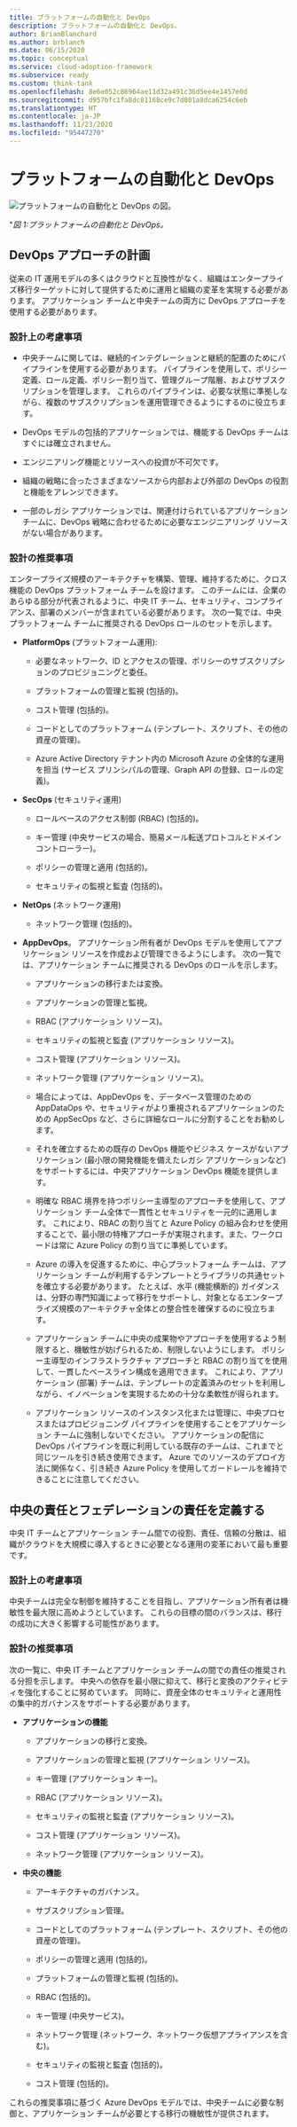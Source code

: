```yaml
---
title: プラットフォームの自動化と DevOps
description: プラットフォームの自動化と DevOps。
author: BrianBlanchard
ms.author: brblanch
ms.date: 06/15/2020
ms.topic: conceptual
ms.service: cloud-adoption-framework
ms.subservice: ready
ms.custom: think-tank
ms.openlocfilehash: 8e6e052c86964ae11d32a491c36d5ee4e1457e0d
ms.sourcegitcommit: d957bfc1fa8dc81168ce9c7d801a8dca6254c6eb
ms.translationtype: HT
ms.contentlocale: ja-JP
ms.lasthandoff: 11/23/2020
ms.locfileid: "95447270"
---
```

<!-- docutune:casing PlatformOps AppDevOps AppDataOps AppSecOps -->

# <a name="platform-automation-and-devops"></a>プラットフォームの自動化と DevOps

![プラットフォームの自動化と DevOps の図。](./media/DevOps.png)

"_図 1:プラットフォームの自動化と DevOps。_

## <a name="planning-for-a-devops-approach"></a>DevOps アプローチの計画

従来の IT 運用モデルの多くはクラウドと互換性がなく、組織はエンタープライズ移行ターゲットに対して提供するために運用と組織の変革を実現する必要があります。 アプリケーション チームと中央チームの両方に DevOps アプローチを使用する必要があります。

### <a name="design-considerations"></a>設計上の考慮事項

- 中央チームに関しては、継続的インテグレーションと継続的配置のためにパイプラインを使用する必要があります。 パイプラインを使用して、ポリシー定義、ロール定義、ポリシー割り当て、管理グループ階層、およびサブスクリプションを管理します。 これらのパイプラインは、必要な状態に準拠しながら、複数のサブスクリプションを運用管理できるようにするのに役立ちます。

- DevOps モデルの包括的アプリケーションでは、機能する DevOps チームはすぐには確立されません。

- エンジニアリング機能とリソースへの投資が不可欠です。

- 組織の戦略に合ったさまざまなソースから内部および外部の DevOps の役割と機能をアレンジできます。

- 一部のレガシ アプリケーションでは、関連付けられているアプリケーション チームに、DevOps 戦略に合わせるために必要なエンジニアリング リソースがない場合があります。

<!-- cSpell:ignore PlatformOps SecOps NetOps AppDevOps AppDataOps AppSecOps -->

### <a name="design-recommendations"></a>設計の推奨事項

エンタープライズ規模のアーキテクチャを構築、管理、維持するために、クロス機能の DevOps プラットフォーム チームを設けます。 このチームには、企業のあらゆる部分が代表されるように、中央 IT チーム、セキュリティ、コンプライアンス、部署のメンバーが含まれている必要があります。 次の一覧では、中央プラットフォーム チームに推奨される DevOps ロールのセットを示します。

- **PlatformOps** (プラットフォーム運用):

  - 必要なネットワーク、ID とアクセスの管理、ポリシーのサブスクリプションのプロビジョニングと委任。

  - プラットフォームの管理と監視 (包括的)。

  - コスト管理 (包括的)。

  - コードとしてのプラットフォーム (テンプレート、スクリプト、その他の資産の管理)。

  - Azure Active Directory テナント内の Microsoft Azure の全体的な運用を担当 (サービス プリンシパルの管理、Graph API の登録、ロールの定義)。

- **SecOps** (セキュリティ運用)

  - ロールベースのアクセス制御 (RBAC) (包括的)。

  - キー管理 (中央サービスの場合、簡易メール転送プロトコルとドメイン コントローラー)。

  - ポリシーの管理と適用 (包括的)。

  - セキュリティの監視と監査 (包括的)。

- **NetOps** (ネットワーク運用)

  - ネットワーク管理 (包括的)。

- **AppDevOps**。 アプリケーション所有者が DevOps モデルを使用してアプリケーション リソースを作成および管理できるようにします。 次の一覧では、アプリケーション チームに推奨される DevOps のロールを示します。

  - アプリケーションの移行または変換。

  - アプリケーションの管理と監視。

  - RBAC (アプリケーション リソース)。

  - セキュリティの監視と監査 (アプリケーション リソース)。

  - コスト管理 (アプリケーション リソース)。

  - ネットワーク管理 (アプリケーション リソース)。

  - 場合によっては、AppDevOps を、データベース管理のための AppDataOps や、セキュリティがより重視されるアプリケーションのための AppSecOps など、さらに詳細なロールに分割することをお勧めします。

  - それを確立するための既存の DevOps 機能やビジネス ケースがないアプリケーション (最小限の開発機能を備えたレガシ アプリケーションなど) をサポートするには、中央アプリケーション DevOps 機能を提供します。

  - 明確な RBAC 境界を持つポリシー主導型のアプローチを使用して、アプリケーション チーム全体で一貫性とセキュリティを一元的に適用します。 これにより、RBAC の割り当てと Azure Policy の組み合わせを使用することで、最小限の特権アプローチが実現されます。また、ワークロードは常に Azure Policy の割り当てに準拠しています。

  - Azure の導入を促進するために、中心プラットフォーム チームは、アプリケーション チームが利用するテンプレートとライブラリの共通セットを確立する必要があります。 たとえば、水平 (機能横断的) ガイダンスは、分野の専門知識によって移行をサポートし、対象となるエンタープライズ規模のアーキテクチャ全体との整合性を確保するのに役立ちます。

  - アプリケーション チームに中央の成果物やアプローチを使用するよう制限すると、機敏性が妨げられるため、制限しないようにします。 ポリシー主導型のインフラストラクチャ アプローチと RBAC の割り当てを使用して、一貫したベースライン構成を適用できます。 これにより、アプリケーション (部署) チームは、テンプレートの定義済みのセットを利用しながら、イノベーションを実現するための十分な柔軟性が得られます。

  - アプリケーション リソースのインスタンス化または管理に、中央プロセスまたはプロビジョニング パイプラインを使用することをアプリケーション チームに強制しないでください。 アプリケーションの配信に DevOps パイプラインを既に利用している既存のチームは、これまでと同じツールを引き続き使用できます。 Azure でのリソースのデプロイ方法に関係なく、引き続き Azure Policy を使用してガードレールを維持できることに注意してください。

## <a name="define-central-and-federated-responsibilities"></a>中央の責任とフェデレーションの責任を定義する

中央 IT チームとアプリケーション チーム間での役割、責任、信頼の分散は、組織がクラウドを大規模に導入するときに必要となる運用の変革において最も重要です。

### <a name="design-considerations"></a>設計上の考慮事項

中央チームは完全な制御を維持することを目指し、アプリケーション所有者は機敏性を最大限に高めようとしています。 これらの目標の間のバランスは、移行の成功に大きく影響する可能性があります。

### <a name="design-recommendations"></a>設計の推奨事項

次の一覧に、中央 IT チームとアプリケーション チームの間での責任の推奨される分担を示します。 中央への依存を最小限に抑えて、移行と変換のアクティビティを強化することに努めています。 同時に、資産全体のセキュリティと運用性の集中的ガバナンスをサポートする必要があります。

- **アプリケーションの機能**

  - アプリケーションの移行と変換。

  - アプリケーションの管理と監視 (アプリケーション リソース)。

  - キー管理 (アプリケーション キー)。

  - RBAC (アプリケーション リソース)。

  - セキュリティの監視と監査 (アプリケーション リソース)。

  - コスト管理 (アプリケーション リソース)。

  - ネットワーク管理 (アプリケーション リソース)。

- **中央の機能**

  - アーキテクチャのガバナンス。

  - サブスクリプション管理。

  - コードとしてのプラットフォーム (テンプレート、スクリプト、その他の資産の管理)。

  - ポリシーの管理と適用 (包括的)。

  - プラットフォームの管理と監視 (包括的)。

  - RBAC (包括的)。

  - キー管理 (中央サービス)。

  - ネットワーク管理 (ネットワーク、ネットワーク仮想アプライアンスを含む)。

  - セキュリティの監視と監査 (包括的)。

  - コスト管理 (包括的)。

これらの推奨事項に基づく Azure DevOps モデルでは、中央チームに必要な制御と、アプリケーション チームが必要とする移行の機敏性が提供されます。
